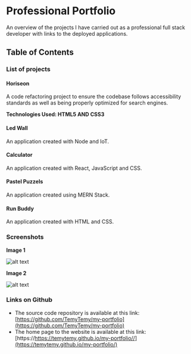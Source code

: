# Professional Portfolio
An overview of the projects I have carried out as a professional full stack developer with links to the deployed applications.

## Table of Contents

### List of projects
#### Horiseon
  A code refactoring project to ensure the codebase follows accessibility standards as well as being properly optimized for search engines.

  **Technologies Used: HTML5 AND CSS3**
  
#### Led Wall
  An application created with Node and IoT.
#### Calculator
  An application created with React, JavaScript and CSS.
#### Pastel Puzzels
  An application created using MERN Stack.
#### Run Buddy
  An application created with HTML and CSS.

### Screenshots
  **Image 1**  

  ![alt text](https://github.com/TemyTemy/my-portfolio/assets/images/screen-shot1.PNG)

  **Image 2**

  ![alt text](https://github.com/TemyTemy/assets/images/screen-shot2.PNG)
  
   

### Links on Github
  - The source code repository is available at this link: [https://github.com/TemyTemy/my-portfolio](https://github.com/TemyTemy/my-portfolio)
  - The home page to the website is available at this link: [https://https://temytemy.github.io/my-portfolio//](https://temytemy.github.io/my-portfolio/)
